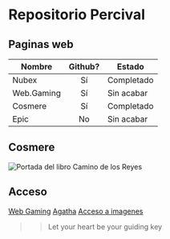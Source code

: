# Repositorio Percival

## Paginas web

|Nombre    |Github?  |Estado    |
|----------|:-------:|----------|
|Nubex     |Sí       |Completado|
|Web.Gaming|Sí       |Sin acabar|
|Cosmere   |Sí       |Completado|
|Epic      |No       |Sin acabar|

## Cosmere
![Portada del libro Camino de los Reyes](https://github.com/Persibaldo/markdown/tree/main/img/caminoreyes.jpg)

## Acceso
[Web Gaming](https://persibaldo.github.io/web.gaming/inicio.html)
[Agatha](https://github.com/Persibaldo/markdown/blob/main/agatha.html)
[Acceso a imagenes](https://github.com/Persibaldo/markdown/tree/main/img)

>> Let your heart be your guiding key
